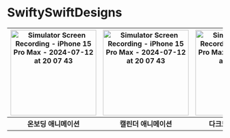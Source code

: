 #  SwiftySwiftDesigns


| <img src="https://github.com/user-attachments/assets/f903ff96-e2e4-42fb-b7a0-ab3228b8d189" alt="Simulator Screen Recording - iPhone 15 Pro Max - 2024-07-12 at 20 07 43" style="width: 200px;"> | <img src="https://github.com/user-attachments/assets/4457a7c1-2e4a-48fd-a950-65b4b0f20823" alt="Simulator Screen Recording - iPhone 15 Pro Max - 2024-07-12 at 20 07 43" style="width: 200px;"> | <img src="https://github.com/user-attachments/assets/df0fb6f6-15cc-4080-9746-3badd1d6134f" alt="Simulator Screen Recording - iPhone 15 Pro Max - 2024-07-12 at 20 07 43" style="width: 200px;"> |
|:--------------:|:--------------:|:--------------:|
| **온보딩 애니메이션** | **캘린더 애니메이션** |**다크모드 애니메이션** |
